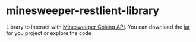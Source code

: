 # minesweeper-restlient-library

Library to interact with [Minesweeper Golang API](https://github.com/egorkos/minesweeper). 
You can download the [jar](https://github.com/egorkos/minesweeper-restlient-library/tree/master/out/artifacts/minesweeperrestclient_jar) for you project or explore the code
